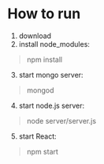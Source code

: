 # How to run
1. download
2. install node_modules:
>npm install
3. start mongo server:
>mongod
4. start node.js server:
>node server/server.js
5. start React:
>npm start
